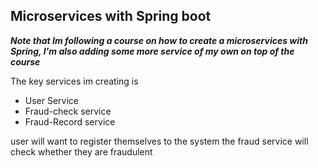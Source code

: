 
## Microservices with Spring boot

***Note that Im following a course on how to create a microservices with Spring, I'm also adding some more service of my own on top of the course***

The key services im creating is 
- User Service 
- Fraud-check service
- Fraud-Record service

user will want to register themselves to the system
the fraud service will check whether they are fraudulent

